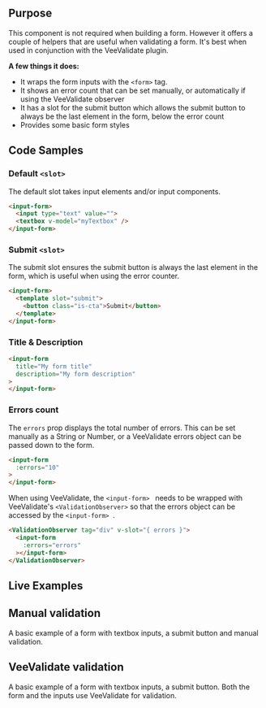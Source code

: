 ## Purpose

This component is not required when building a form. However it offers a couple of helpers that are useful when validating a form. It's best when used in conjunction with the VeeValidate plugin.

**A few things it does:**

- It wraps the form inputs with the ```<form>``` tag.
- It shows an error count that can be set manually, or automatically if using the VeeValidate observer
- It has a slot for the submit button which allows the submit button to always be the last element in the form, below the error count
- Provides some basic form styles


## Code Samples

### Default ```<slot>```
The default slot takes input elements and/or input components.
```html
<input-form>
  <input type="text" value="">
  <textbox v-model="myTextbox" />
</input-form>
```

### Submit ```<slot>```
The submit slot ensures the submit button is always the last element in the form, which is useful when using the error counter.
```html
<input-form>
  <template slot="submit">
    <button class="is-cta">Submit</button>
  </template>
</input-form>
```

### Title & Description
```html
<input-form
  title="My form title"
  description="My form description"
>
</input-form>
```

### Errors count
The ``errors`` prop displays the total number of errors. This can be set manually as a String or Number, or a VeeValidate errors object can be passed down to the form.
```html
<input-form
  :errors="10"
>
</input-form>
```
When using VeeValidate, the ``<input-form> `` needs to be wrapped with VeeValidate's ``<ValidationObserver>`` so that the errors object can be accessed by the ``<input-form> ``.
```html
<ValidationObserver tag="div" v-slot="{ errors }">
  <input-form
    :errors="errors"
  ></input-form>
</ValidationObserver>
```

## Live Examples

## Manual validation
A basic example of a form with textbox inputs, a submit button and manual validation.
<example name="Form1" height="500"></example>

## VeeValidate validation
A basic example of a form with textbox inputs, a submit button. Both the form and the inputs use VeeValidate for validation.
<example name="Form2" height="550"></example>